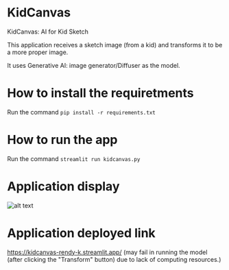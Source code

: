 # KidCanvas
KidCanvas: AI for Kid Sketch

This application receives a sketch image (from a kid) and transforms it to be a more proper image.

It uses Generative AI: image generator/Diffuser as the model.

# How to install the requiretments
Run the command `pip install -r requirements.txt`

# How to run the app
Run the command `streamlit run kidcanvas.py`

# Application display
![alt text](app_display.png)

# Application deployed link
https://kidcanvas-rendy-k.streamlit.app/
(may fail in running the model (after clicking the "Transform" button) due to lack of computing resources.)
